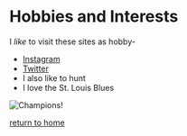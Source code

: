 # Hobbies and Interests

I _like_ to visit these sites as hobby-

* [Instagram](https://www.instagram.com)
* [Twitter](https://www.twitter.com)
* I also like to hunt
* I love the St. Louis Blues

![Champions!](https://nhl.bamcontent.com/images/photos/308295766/2048x1152/cut.jpg)

[return to home](./README.md)
